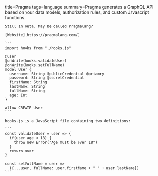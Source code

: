title=Pragma
tags=language
summary=Pragma generates a GraphQL API based on your data models, authorization rules, and custom Javascript functions.
~~~~~~
Still in beta. May be called Pragmalang?

[Website](https://pragmalang.com/)

```
import hooks from "./hooks.js"

@user
@onWrite(hooks.validateUser)
@onWrite(hooks.setFullName)
model User {
  username: String @publicCredential @priamry
  password: String @secretCredential
  firstName: String
  lastName: String
  fullName: String
  age: Int
}

allow CREATE User
```

hooks.js is a JavaScript file containing two definitions:

```
const validateUser = user => {
  if(user.age < 18) {
    throw new Error("Age must be over 18")
  }
  return user
}

const setFullName = user => 
  ({...user, fullName: user.firstName + " " + user.lastName})
```

